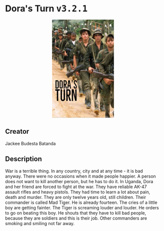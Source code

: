 
# Dora's Turn <kbd>v3.2.1</kbd>

<center>
  <img src="./cover-1024.jpg"/>
</center>

## Creator
Jackee Budesta Batanda

## Description
War is a terrible thing. In any country, city and at any time - it is bad anyway. There were no occasions when it made people happier. A person does not want to kill another person, but he has to do it. In Uganda, Dora and her friend are forced to fight at the war. They have reliable AK-47 assault rifles and heavy pistols. They had time to learn a lot about pain, death and murder. They are only twelve years old, still children. Their commander is called Mad Tiger. He is already fourteen. The cries of a little boy are getting fainter. The Tiger is screaming louder and louder. He orders to go on beating this boy. He shouts that they have to kill bad people, because they are soldiers and this is their job. Other commanders are smoking and smiling not far away.
